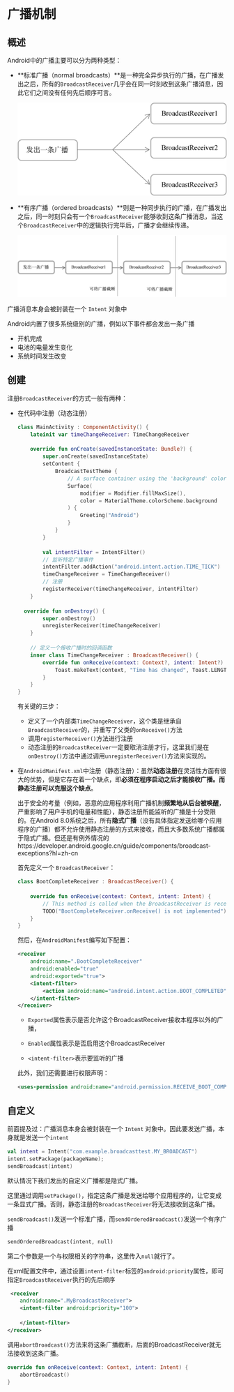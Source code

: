 # 广播机制

## 概述

Android中的广播主要可以分为两种类型：

- **标准广播（normal broadcasts）**是一种完全异步执行的广播，在广播发出之后，所有的`BroadcastReceiver`几乎会在同一时刻收到这条广播消息，因此它们之间没有任何先后顺序可言。

  ![img](assets/177.png)

- **有序广播（ordered broadcasts）**则是一种同步执行的广播，在广播发出之后，同一时刻只会有一个`BroadcastReceiver`能够收到这条广播消息，当这个`BroadcastReceiver`中的逻辑执行完毕后，广播才会继续传递。

  ![{%}](assets/178.png)



广播消息本身会被封装在一个 `Intent` 对象中



Android内置了很多系统级别的广播，例如以下事件都会发出一条广播

- 开机完成
- 电池的电量发生变化
- 系统时间发生改变



## 创建

注册`BroadcastReceiver`的方式一般有两种：

- 在代码中注册（动态注册）

  ~~~kotlin
  class MainActivity : ComponentActivity() {
      lateinit var timeChangeReceiver: TimeChangeReceiver
  
      override fun onCreate(savedInstanceState: Bundle?) {
          super.onCreate(savedInstanceState)
          setContent {
              BroadcastTestTheme {
                  // A surface container using the 'background' color from the theme
                  Surface(
                      modifier = Modifier.fillMaxSize(),
                      color = MaterialTheme.colorScheme.background
                  ) {
                      Greeting("Android")
                  }
              }
          }
  
          val intentFilter = IntentFilter()
          // 监听特定广播事件
          intentFilter.addAction("android.intent.action.TIME_TICK")
          timeChangeReceiver = TimeChangeReceiver()
          // 注册
          registerReceiver(timeChangeReceiver, intentFilter)
      }
      
  	override fun onDestroy() {
          super.onDestroy()
          unregisterReceiver(timeChangeReceiver)
      }
  
      // 定义一个接收广播时的回调函数
      inner class TimeChangeReceiver : BroadcastReceiver() {
          override fun onReceive(context: Context?, intent: Intent?) {
              Toast.makeText(context, "Time has changed", Toast.LENGTH_SHORT).show()
          }
      }
  }
  ~~~

  有关键的三步：

  - 定义了一个内部类`TimeChangeReceiver`，这个类是继承自`BroadcastReceiver`的，并重写了父类的`onReceive()`方法
  - 调用`registerReceiver()`方法进行注册
  - 动态注册的`BroadcastReceiver`一定要取消注册才行，这里我们是在`onDestroy()`方法中通过调用`unregisterReceiver()`方法来实现的。

- 在`AndroidManifest.xml`中注册（静态注册）：虽然**动态注册**在灵活性方面有很大的优势，但是它存在着一个缺点，即**必须在程序启动之后才能接收广播。而静态注册可以克服这个缺点**。

  出于安全的考量（例如，恶意的应用程序利用广播机制**频繁地从后台被唤醒**，严重影响了用户手机的电量和性能），静态注册所能监听的广播是十分受限的。在Android 8.0系统之后，所有**隐式广播**（没有具体指定发送给哪个应用程序的广播）都不允许使用静态注册的方式来接收，而且大多数系统广播都属于隐式广播。但还是有例外情况的https://developer.android.google.cn/guide/components/broadcast-exceptions?hl=zh-cn

  首先定义一个 `BroadcastReceiver`：

  ~~~kotlin
  class BootCompleteReceiver : BroadcastReceiver() {
  
      override fun onReceive(context: Context, intent: Intent) {
          // This method is called when the BroadcastReceiver is receiving an Intent broadcast.
          TODO("BootCompleteReceiver.onReceive() is not implemented")
      }
  }
  ~~~

  然后，在`AndroidManifest`编写如下配置：

  ~~~xml
  <receiver
      android:name=".BootCompleteReceiver"
      android:enabled="true"
      android:exported="true">
      <intent-filter>
          <action android:name="android.intent.action.BOOT_COMPLETED" />
      </intent-filter>
  </receiver>
  ~~~

  - `Exported`属性表示是否允许这个BroadcastReceiver接收本程序以外的广播，

  - `Enabled`属性表示是否启用这个BroadcastReceiver
  - `<intent-filter>`表示要监听的广播

  此外，我们还需要进行权限声明：

  ~~~xml
  <uses-permission android:name="android.permission.RECEIVE_BOOT_COMPLETED" />
  ~~~

  

## 自定义

前面提及过：广播消息本身会被封装在一个 `Intent` 对象中。因此要发送广播，本身就是发送一个`intent`

~~~kotlin
val intent = Intent("com.example.broadcasttest.MY_BROADCAST")
intent.setPackage(packageName);
sendBroadcast(intent)
~~~

默认情况下我们发出的自定义广播都是隐式广播。

这里通过调用`setPackage()`，指定这条广播是发送给哪个应用程序的，让它变成一条显式广播。否则，静态注册的`BroadcastReceiver`将无法接收到这条广播。

`sendBroadcast()`发送一个标准广播，而`sendOrderedBroadcast()`发送一个有序广播

~~~xml
sendOrderedBroadcast(intent, null)
~~~

第二个参数是一个与权限相关的字符串，这里传入`null`就行了。

在xml配置文件中，通过设置`intent-filter`标签的`android:priority`属性，即可指定`BroadcastReceiver`执行的先后顺序

~~~xml
 <receiver
    android:name=".MyBroadcastReceiver">
    <intent-filter android:priority="100">
        
    </intent-filter>
</receiver>
~~~

调用`abortBroadcast()`方法来将这条广播截断，后面的BroadcastReceiver就无法接收到这条广播。

~~~kotlin
override fun onReceive(context: Context, intent: Intent) {
    abortBroadcast()
}
~~~



